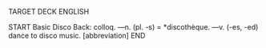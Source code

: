 TARGET DECK
ENGLISH

START
Basic
Disco
Back: colloq. —n. (pl. -s) = *discothèque. —v. (-es, -ed) dance to disco music. [abbreviation]
END
